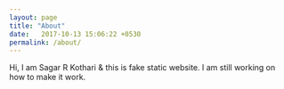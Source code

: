 ```yaml
---
layout: page
title: "About"
date:   2017-10-13 15:06:22 +0530
permalink: /about/
---
```

Hi, I am Sagar R Kothari & this is fake static website. I am still working on how to make it work.

